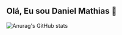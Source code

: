  ## Olá, Eu sou Daniel Mathias 👋

![Anurag's GitHub stats](https://github-readme-stats.vercel.app/api?username=Daniel&show_icons=true&theme=radical&include_all_commits=true)
